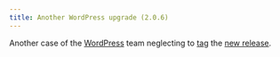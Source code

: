 ```yaml
---
title: Another WordPress upgrade (2.0.6)
---
```


Another case of the [WordPress](http://wordpress.org/) team neglecting to [tag](http://wordpress.org/development/2007/01/wordpress-206/) the [new release](http://wordpress.org/development/2007/01/wordpress-206/).
